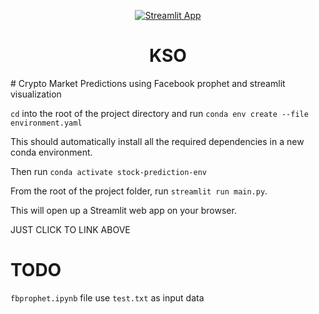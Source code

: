 <div align="center">

[![Streamlit App](https://static.streamlit.io/badges/streamlit_badge_black_white.svg)](https://lycher2-kso-streamlit-main-eocqf9.streamlitapp.com/)
# KSO
</div>
# Crypto Market Predictions using Facebook prophet and streamlit visualization

`cd` into the root of the project directory and run `conda env create --file environment.yaml`

This should automatically install all the required dependencies in a new conda environment.

Then run `conda activate stock-prediction-env`

From the root of the project folder, run `streamlit run main.py`.

This will open up a Streamlit web app on your browser.

JUST CLICK TO LINK ABOVE

# TODO
`fbprophet.ipynb` file use `test.txt` as input data
